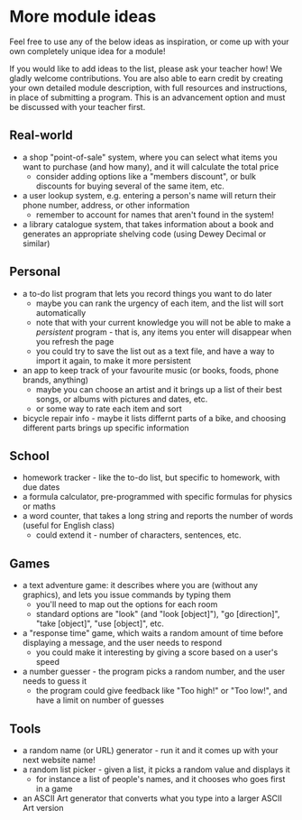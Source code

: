 # More module ideas

Feel free to use any of the below ideas as inspiration, or come up with your own completely unique idea for a module!

If you would like to add ideas to the list, please ask your teacher how! We gladly welcome contributions. You are also able to earn credit by creating your own detailed module description, with full resources and instructions, in place of submitting a program. This is an advancement option and must be discussed with your teacher first.

## Real-world

- a shop "point-of-sale" system, where you can select what items you want to purchase (and how many), and it will calculate the total price
    - consider adding options like a "members discount", or bulk discounts for buying several of the same item, etc.
- a user lookup system, e.g. entering a person's name will return their phone number, address, or other information
    - remember to account for names that aren't found in the system!
- a library catalogue system, that takes information about a book and generates an appropriate shelving code (using Dewey Decimal or similar)

## Personal

- a to-do list program that lets you record things you want to do later
    - maybe you can rank the urgency of each item, and the list will sort automatically
    - note that with your current knowledge you will not be able to make a *persistent* program - that is, any items you enter will disappear when you refresh the page
    - you could try to save the list out as a text file, and have a way to import it again, to make it more persistent
- an app to keep track of your favourite music (or books, foods, phone brands, anything)
    - maybe you can choose an artist and it brings up a list of their best songs, or albums with pictures and dates, etc.
    - or some way to rate each item and sort
- bicycle repair info - maybe it lists differnt parts of a bike, and choosing different parts brings up specific information

## School

- homework tracker - like the to-do list, but specific to homework, with due dates
- a formula calculator, pre-programmed with specific formulas for physics or maths
- a word counter, that takes a long string and reports the number of words (useful for English class)
    - could extend it - number of characters, sentences, etc.

## Games

- a text adventure game: it describes where you are (without any graphics), and lets you issue commands by typing them
    - you'll need to map out the options for each room
    - standard options are "look" (and "look [object]"), "go [direction]", "take [object]", "use [object]", etc.
- a "response time" game, which waits a random amount of time before displaying a message, and the user needs to respond
    - you could make it interesting by giving a score based on a user's speed
- a number guesser - the program picks a random number, and the user needs to guess it
    - the program could give feedback like "Too high!" or "Too low!", and have a limit on number of guesses

## Tools

- a random name (or URL) generator - run it and it comes up with your next website name!
- a random list picker - given a list, it picks a random value and displays it
    - for instance a list of people's names, and it chooses who goes first in a game
- an ASCII Art generator that converts what you type into a larger ASCII Art version

